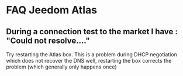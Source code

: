 # FAQ Jeedom Atlas

## During a connection test to the market I have : "Could not resolve...."

Try restarting the Atlas box. This is a problem during DHCP negotiation which does not recover the DNS well, restarting the box corrects the problem (which generally only happens once)
